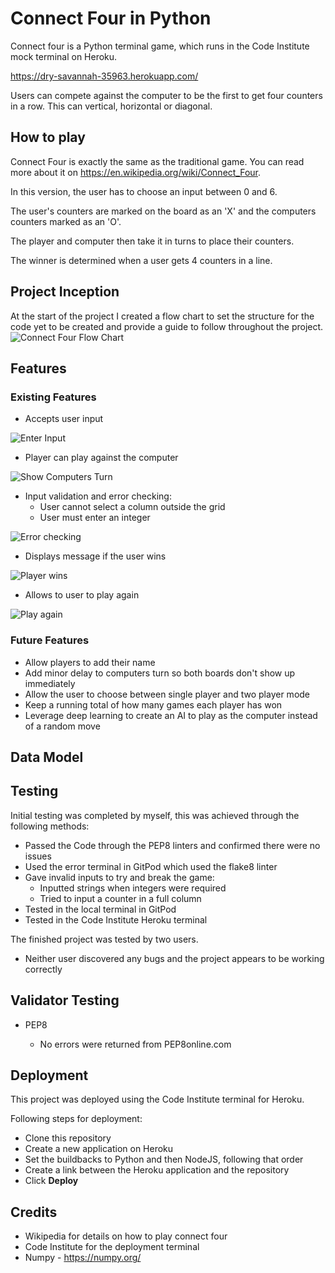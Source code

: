 # Connect Four in Python

Connect four is a Python terminal game, which runs in the Code Institute mock terminal on Heroku.

https://dry-savannah-35963.herokuapp.com/

Users can compete against the computer to be the first to get four counters in a row. This can vertical, horizontal or diagonal.

## How to play

Connect Four is exactly the same as the traditional game. You can read more about it on https://en.wikipedia.org/wiki/Connect_Four.

In this version, the user has to choose an input between 0 and 6.

The user's counters are marked on the board as an 'X' and the computers counters marked as an 'O'.

The player and computer then take it in turns to place their counters.

The winner is determined when a user gets 4 counters in a line.

## Project Inception

At the start of the project I created a flow chart to set the structure for the code yet to be created and provide a guide to follow throughout the project.
![Connect Four Flow Chart](./assets/images/connect-four-flow-chart.jpg)

## Features

### Existing Features

- Accepts user input

![Enter Input](./assets/images/start-up.jpg)

- Player can play against the computer

![Show Computers Turn](./assets/images/user-enters-input.jpg)

- Input validation and error checking:
    - User cannot select a column outside the grid
    - User must enter an integer

![Error checking](./assets/images/incorrect-input.jpg)

- Displays message if the user wins

![Player wins](./assets/images/player-wins.jpg)

- Allows to user to play again

![Play again](./assets/images/play-again.jpg)

### Future Features

- Allow players to add their name
- Add minor delay to computers turn so both boards don't show up immediately
- Allow the user to choose between single player and two player mode
- Keep a running total of how many games each player has won
- Leverage deep learning to create an AI to play as the computer instead of a random move

## Data Model

## Testing

Initial testing was completed by myself, this was achieved through the following methods:

- Passed the Code through the PEP8 linters and confirmed there were no issues
- Used the error terminal in GitPod which used the flake8 linter
- Gave invalid inputs to try and break the game:
    - Inputted strings when integers were required
    - Tried to input a counter in a full column
- Tested in the local terminal in GitPod
- Tested in the Code Institute Heroku terminal

The finished project was tested by two users.

- Neither user discovered any bugs and the project appears to be working correctly

## Validator Testing

- PEP8 

    - No errors were returned from PEP8online.com

## Deployment

This project was deployed using the Code Institute terminal for Heroku.

Following steps for deployment:

- Clone this repository
- Create a new application on Heroku
- Set the buildbacks to Python and then NodeJS, following that order
- Create a link between the Heroku application and the repository
- Click **Deploy**

## Credits

- Wikipedia for details on how to play connect four
- Code Institute for the deployment terminal
- Numpy - https://numpy.org/